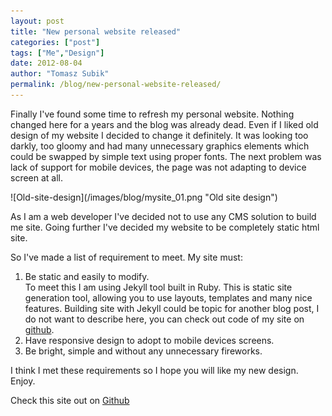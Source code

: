 ```yaml
--- 
layout: post
title: "New personal website released"
categories: ["post"]
tags: ["Me","Design"]
date: 2012-08-04
author: "Tomasz Subik"
permalink: /blog/new-personal-website-released/
---
```


<p>
Finally I've found some time to refresh my personal website. Nothing changed here for a years and the blog was already dead. Even if I liked old design of my website I decided to change it definitely. It was looking too darkly, too gloomy and had many unnecessary graphics elements which could be swapped by simple text using proper fonts. The next problem was lack of support for mobile devices, the page was not adapting to device screen at all.
</p>
<!--more-->
![Old-site-design](/images/blog/mysite_01.png "Old site design")

<p>
As I am a web developer I've decided not to use any CMS solution to build me site. Going further I've decided my website to be completely static html site.
</p>
<p>
So I've made a list of requirement to meet. My site must:
</p>
<ol type="1">
	<li>Be static and easily to modify.<br/>
To meet this I am using Jekyll tool built in Ruby. This is static site generation tool, allowing you to use layouts, templates and many nice features. Building site with Jekyll could be topic for another blog post, I do not want to describe here, you can check out code of my site on <a href="http://github.com/tsubik/tsubik">github</a>.
</li>
	<li>
	Have responsive design to adopt to mobile devices screens.
	</li>
	<li>
	Be bright, simple and without any unnecessary fireworks.</li>
</ol>
<p>
I think I met these requirements so I hope you will like my new design. Enjoy.
</p>
<p>
	Check this site out on <a href="http://github.com/tsubik/tsubik">Github</a>
</p>

